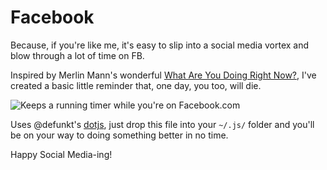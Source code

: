 Facebook
========

Because, if you're like me, it's easy to slip into a social media vortex and blow through a lot of time on FB.

Inspired by Merlin Mann's wonderful [What Are You Doing Right Now?](http://www.merlinmann.com/rightnow/), I've created a basic little reminder that, one day, you too, will die.

![Keeps a running timer while you're on Facebook.com](http://i.imgur.com/vng0Ffa.png)

Uses @defunkt's [dotjs](https://github.com/defunkt/dotjs), just drop this file into your `~/.js/` folder and you'll be on your way to doing something better in no time.

Happy Social Media-ing!
